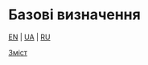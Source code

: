 # Базові визначення

[EN](definitions.md) | [UA](definitions_ua.md) | [RU](definitions_ru.md)

[Зміст](README_ua.md)